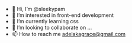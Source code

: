 - 👋 Hi, I’m @sleekypam
- 👀 I’m interested in front-end development
- 🌱 I’m currently learning css
- 💞️ I’m looking to collaborate on ...
- 📫 How to reach me adelakagrace@gmail.com

<!---
sleekypam/sleekypam is a ✨ special ✨ repository because its `README.md` (this file) appears on your GitHub profile.
You can click the Preview link to take a look at your changes.
--->
